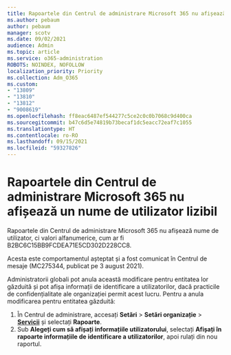 ```yaml
---
title: Rapoartele din Centrul de administrare Microsoft 365 nu afișează un nume de utilizator lizibil
ms.author: pebaum
author: pebaum
manager: scotv
ms.date: 09/02/2021
audience: Admin
ms.topic: article
ms.service: o365-administration
ROBOTS: NOINDEX, NOFOLLOW
localization_priority: Priority
ms.collection: Adm_O365
ms.custom:
- "13809"
- "13810"
- "13812"
- "9008619"
ms.openlocfilehash: ff8eac6487ef544277c5ce2c0c0b7068c9d400ca
ms.sourcegitcommit: b47c6d5e74819b73becaf1dc5eacc72eaf7c1055
ms.translationtype: HT
ms.contentlocale: ro-RO
ms.lasthandoff: 09/15/2021
ms.locfileid: "59327826"
---
```

# <a name="reports-in-microsoft-365-admin-center-do-not-show-readable-username"></a>Rapoartele din Centrul de administrare Microsoft 365 nu afișează un nume de utilizator lizibil

Rapoartele din Centrul de administrare Microsoft 365 nu afișează nume de utilizator, ci valori alfanumerice, cum ar fi B2BC6C15BB9FCDEA71E5CD302D228CC8.

Acesta este comportamentul așteptat și a fost comunicat în Centrul de mesaje (MC275344, publicat pe 3 august 2021). 

Administratorii globali pot anula această modificare pentru entitatea lor găzduită și pot afișa informații de identificare a utilizatorilor, dacă practicile de confidențialitate ale organizației permit acest lucru. Pentru a anula modificarea pentru entitatea găzduită:

1. În Centrul de administrare, accesați **Setări** > **Setări organizație** > [**Servicii**](https://admin.microsoft.com/Adminportal/Home#/Settings/Services ) și selectați **Rapoarte**. 
1. Sub **Alegeți cum să afișați informațiile utilizatorului**, selectați **Afișați în rapoarte informațiile de identificare a utilizatorilor**, apoi rulați din nou raportul.